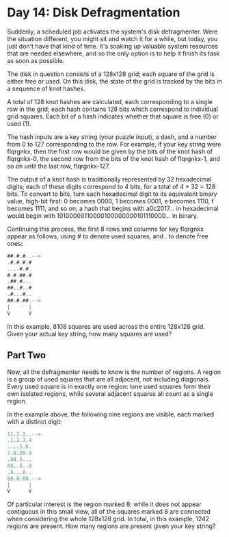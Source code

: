 # Day 14: Disk Defragmentation

Suddenly, a scheduled job activates the system's disk defragmenter.
Were the situation different, you might sit and watch it for a while,
but today, you just don't have that kind of time.
It's soaking up valuable system resources that are needed elsewhere,
and so the only option is to help it finish its task as soon as possible.

The disk in question consists of a 128x128 grid; each square
of the grid is either free or used. On this disk, the state of
the grid is tracked by the bits in a sequence of knot hashes.

A total of 128 knot hashes are calculated,
each corresponding to a single row in the grid;
each hash contains 128 bits which correspond to individual grid squares.
Each bit of a hash indicates whether that square is free (0) or used (1).

The hash inputs are a key string (your puzzle input), a dash,
and a number from 0 to 127 corresponding to the row.
For example, if your key string were flqrgnkx,
then the first row would be given by the bits of the knot hash of flqrgnkx-0,
the second row from the bits of the knot hash of flqrgnkx-1,
and so on until the last row, flqrgnkx-127.

The output of a knot hash is traditionally represented by 32 hexadecimal digits;
each of these digits correspond to 4 bits, for a total of 4 * 32 = 128 bits.
To convert to bits, turn each hexadecimal digit to its equivalent binary value,
high-bit first: 0 becomes 0000, 1 becomes 0001, e becomes 1110, f becomes 1111,
and so on; a hash that begins with a0c2017... in hexadecimal would begin with
10100000110000100000000101110000... in binary.

Continuing this process, the first 8 rows and columns for key flqrgnkx appear as follows,
using # to denote used squares, and . to denote free ones:

```scala
##.#.#..-->
.#.#.#.#
....#.#.
#.#.##.#
.##.#...
##..#..#
.#...#..
##.#.##.-->
|      |
V      V
```

In this example, 8108 squares are used across the entire 128x128 grid.
Given your actual key string, how many squares are used?

## Part Two

Now, all the defragmenter needs to know is the number of regions.
A region is a group of used squares that are all adjacent, not including diagonals.
Every used square is in exactly one region:
lone used squares form their own isolated regions,
while several adjacent squares all count as a single region.

In the example above, the following nine regions are visible,
each marked with a distinct digit:

```scala
11.2.3..-->
.1.2.3.4
....5.6.
7.8.55.9
.88.5...
88..5..8
.8...8..
88.8.88.-->
|      |
V      V
```

Of particular interest is the region marked 8;
while it does not appear contiguous in this small view,
all of the squares marked 8 are connected when considering the whole
128x128 grid. In total, in this example, 1242 regions are present.
How many regions are present given your key string?
